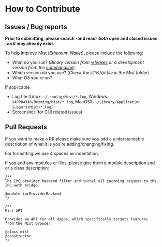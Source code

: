 # How to Contribute

## Issues / Bug reports

**Prior to submitting, please search -and read- _both_ open and closed issues -as _it_ may already exist.**

To help improve Mist (_Ethereum Wallet_), please include the following:

- What do you run?  (_Binary version from [releases](https://github.com/EthereumVega/mist/releases) or a development version from the [commandline](https://github.com/EthereumVega/mist#run-mist)_)
- Which version do you use? (_Check the `VERSION` file in the Mist folder_)
- What OS you're on?

If applicable:

- Log file (Linux: `~/.config/Mist/*.log`, Windows: `%APPDATA%/Roaming/Mist/*.log`, MacOSX: `~/Library/Application Support/Mist/*.log`)
- Screenshot (for GUI related issues)


## Pull Requests

If you want to make a PR please make sure you add a understandable description of what it is you're adding/changing/fixing.

For formatting we use 4 *spaces* as indentation.

If you add any modules or files, please give them a module description and or a class description:

```
/**
The IPC provider backend filter and tunnel all incoming request to the IPC weth bridge.

@module ipcProviderBackend
*/

/**
Mist API

Provides an API for all dapps, which specifically targets features from the Mist browser

@class mist
@constructor
*/
```

